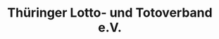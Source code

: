---
title: "Thüringer Lotto- und Totoverband e.V."
url: /stadtilm/thueringer-lotto-und-totoverband-e-v/
shop: Lotterie
---